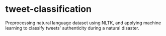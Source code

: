 # tweet-classification
Preprocessing natural language dataset using NLTK, and applying machine learning to classify tweets' authenticity during a natural disaster. 
